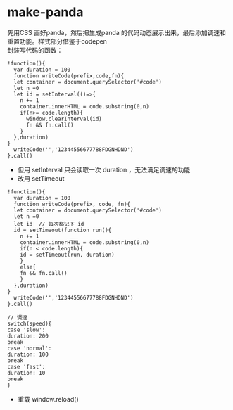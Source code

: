 # make-panda
先用CSS 画好panda，然后把生成panda 的代码动态展示出来，最后添加调速和重置功能。样式部分借鉴于codepen
</br>
封装写代码的函数：
```
!function(){
  var duration = 100
  function writeCode(prefix,code,fn){
  let container = document.querySelector('#code')
  let n =0
  let id = setInterval(()=>{
    n += 1
    container.innerHTML = code.substring(0,n)
    if(n>= code.length){
      window.clearInterval(id)
      fn && fn.call()
    }
  },duration)
}
  writeCode('','12344556677788FDGNHDND')
}.call()
```
* 但用 setInterval 只会读取一次 duration ，无法满足调速的功能
* 改用 setTimeout
```
!function(){
  var duration = 100
  function writeCode(prefix, code, fn){
  let container = document.querySelector('#code')
  let n =0
  let id  // 每次都记下 id
  id = setTimeout(function run(){
    n += 1
    container.innerHTML = code.substring(0,n)
    if(n < code.length){
    id = setTimeout(run, duration)
    }
    else{
    fn && fn.call()
    }
  },duration)
}
  writeCode('','12344556677788FDGNHDND')
}.call()

// 调速
switch(speed){
case 'slow':
duration: 200
break
case 'normal':
duration: 100
break
case 'fast':
duration: 10
break
}
```

* 重载 window.reload()
